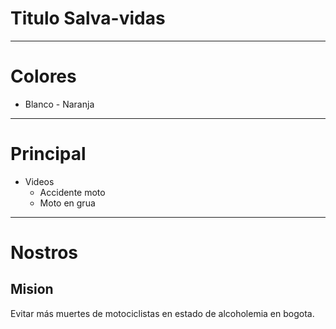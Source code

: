 # Titulo Salva-vidas
- - -
# Colores
+ Blanco - Naranja
- - -
# Principal
+ Videos
    + Accidente moto
    + Moto en grua
- - -
# Nostros
## Mision
Evitar más muertes de motociclistas en estado de alcoholemia en bogota.
